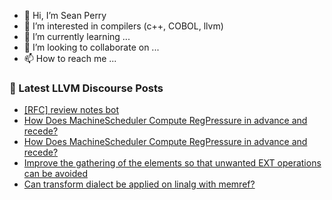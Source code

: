- 👋 Hi, I’m Sean Perry
- 👀 I’m interested in compilers (c++, COBOL, llvm)
- 🌱 I’m currently learning ...
- 💞️ I’m looking to collaborate on ...
- 📫 How to reach me ...

<!---
s66perry/s66perry is a ✨ special ✨ repository because its `README.md` (this file) appears on your GitHub profile.
You can click the Preview link to take a look at your changes.
--->
### 📕 Latest LLVM Discourse Posts

<!-- DISCOURSE-LLVM:START -->
- [[RFC] review notes bot](https://discourse.llvm.org/t/rfc-review-notes-bot/85558#post_4)
- [How Does MachineScheduler Compute RegPressure in advance and recede?](https://discourse.llvm.org/t/how-does-machinescheduler-compute-regpressure-in-advance-and-recede/85604#post_2)
- [How Does MachineScheduler Compute RegPressure in advance and recede?](https://discourse.llvm.org/t/how-does-machinescheduler-compute-regpressure-in-advance-and-recede/85604#post_1)
- [Improve the gathering of the elements so that unwanted EXT operations can be avoided](https://discourse.llvm.org/t/improve-the-gathering-of-the-elements-so-that-unwanted-ext-operations-can-be-avoided/85443#post_7)
- [Can transform dialect be applied on linalg with memref?](https://discourse.llvm.org/t/can-transform-dialect-be-applied-on-linalg-with-memref/85593#post_5)
<!-- DISCOURSE-LLVM:END -->
